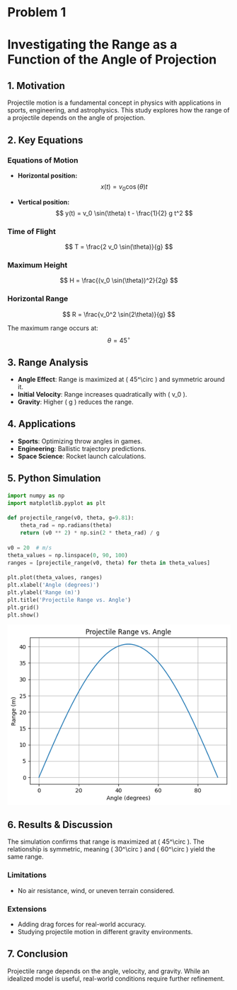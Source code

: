 # Problem 1
# Investigating the Range as a Function of the Angle of Projection

## 1. Motivation
Projectile motion is a fundamental concept in physics with applications in sports, engineering, and astrophysics. This study explores how the range of a projectile depends on the angle of projection.

## 2. Key Equations  

### Equations of Motion  
- **Horizontal position:**  
  $$ x(t) = v_0 \cos(\theta) t $$

- **Vertical position:**  
  $$ y(t) = v_0 \sin(\theta) t - \frac{1}{2} g t^2 $$

### Time of Flight  
$$ T = \frac{2 v_0 \sin(\theta)}{g} $$

### Maximum Height  
$$ H = \frac{(v_0 \sin(\theta))^2}{2g} $$

### Horizontal Range  
$$ R = \frac{v_0^2 \sin(2\theta)}{g} $$

The maximum range occurs at:  
$$ \theta = 45^\circ $$


## 3. Range Analysis
- **Angle Effect**: Range is maximized at \( 45^\circ \) and symmetric around it.
- **Initial Velocity**: Range increases quadratically with \( v_0 \).
- **Gravity**: Higher \( g \) reduces the range.

## 4. Applications
- **Sports**: Optimizing throw angles in games.
- **Engineering**: Ballistic trajectory predictions.
- **Space Science**: Rocket launch calculations.

## 5. Python Simulation
```python
import numpy as np
import matplotlib.pyplot as plt

def projectile_range(v0, theta, g=9.81):
    theta_rad = np.radians(theta)
    return (v0 ** 2) * np.sin(2 * theta_rad) / g

v0 = 20  # m/s
theta_values = np.linspace(0, 90, 100)
ranges = [projectile_range(v0, theta) for theta in theta_values]

plt.plot(theta_values, ranges)
plt.xlabel('Angle (degrees)')
plt.ylabel('Range (m)')
plt.title('Projectile Range vs. Angle')
plt.grid()
plt.show()
```
![alt text](1.png)

## 6. Results & Discussion
The simulation confirms that range is maximized at \( 45^\circ \). The relationship is symmetric, meaning \( 30^\circ \) and \( 60^\circ \) yield the same range.

### Limitations
- No air resistance, wind, or uneven terrain considered.

### Extensions
- Adding drag forces for real-world accuracy.
- Studying projectile motion in different gravity environments.

## 7. Conclusion
Projectile range depends on the angle, velocity, and gravity. While an idealized model is useful, real-world conditions require further refinement.

